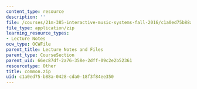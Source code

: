 ```yaml
---
content_type: resource
description: ''
file: /courses/21m-385-interactive-music-systems-fall-2016/c1a0ed75b88a0428cda018f3f84ee350_common.zip
file_type: application/zip
learning_resource_types:
- Lecture Notes
ocw_type: OCWFile
parent_title: Lecture Notes and Files
parent_type: CourseSection
parent_uid: 66ec87df-2a76-358e-2dff-09c2e2b52361
resourcetype: Other
title: common.zip
uid: c1a0ed75-b88a-0428-cda0-18f3f84ee350
---
```

